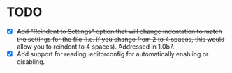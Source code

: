 # TODO

* [x] ~~Add "Reindent to Settings" option that will change indentation to match
      the settings for the file (i.e. if you change from 2 to 4 spaces, this
      would allow you to reindent to 4 spaces).~~ Addressed in 1.0b7.
* [x] Add support for reading .editorconfig for automatically enabling or
      disabling.
